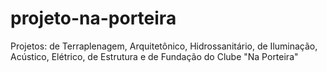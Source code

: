 # projeto-na-porteira
Projetos: de Terraplenagem, Arquitetônico, Hidrossanitário, de Iluminação,  Acústico, Elétrico, de Estrutura e de Fundação do Clube "Na Porteira"
